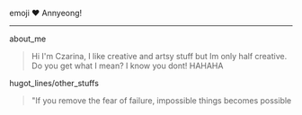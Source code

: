 emoji :heart: Annyeong!
***
about_me
>  Hi I'm Czarina, I like creative and artsy stuff but Im only half creative. Do you get what I mean? I know you dont! HAHAHA

hugot_lines/other_stuffs
> "If you remove the fear of failure, impossible things becomes possible
